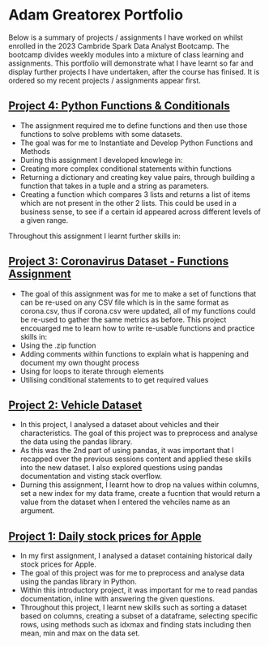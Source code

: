 # Adam Greatorex Portfolio

Below is a summary of projects / assignments I have worked on whilst enrolled in the 2023 Cambride Spark Data Analyst Bootcamp. The bootcamp divides weekly modules into a mixture of class learning and assignments. This portfolio will demonstrate what I have learnt so far and display further projects I have undertaken, after the course has finised.  It is ordered so my recent projects / assignments appear first.

## [Project 4: Python Functions & Conditionals]()
- The assignment required me to define functions and then use those functions to solve problems with some datasets.
- The goal was for me to Instantiate and Develop Python Functions and Methods
- During this assignment I developed knowlege in:
- Creating more complex conditional statements within functions
- Returning a dictionary and creating key value pairs, through building a function that takes in a tuple and a string as parameters.
- Creating a function which compares 3 lists and returns a list of items which are not present in the other 2 lists. This could be used in a business sense, to see if a certain id appeared across different levels of a given range.

Throughout this assignment I learnt further skills in:
## [Project 3: Coronavirus Dataset - Functions Assignment](https://github.com/adamgreatorex01/portfolio/blob/main/functions%20coronavirus%20data%20set.ipynb)
- The goal of this assignment was for me to make a set of functions that can be re-used on any CSV file which is in the same format as corona.csv, thus if corona.csv were updated, all of my functions could be re-used to gather the same metrics as before. This project encouarged me to learn how to write re-usable functions and practice skills in:
- Using the .zip function
- Adding comments within functions to explain what is happening and document my own thought process
- Using for loops to iterate through elements
- Utilising conditional statements to to get required values

## [Project 2: Vehicle Dataset](https://github.com/adamgreatorex01/portfolio/blob/main/Vehicle%20Dataset.ipynb) 
- In this project, I analysed a dataset about vehicles and their characteristics. The goal of this project was to preprocess and analyse the data using the pandas library. 
- As this was the 2nd part of using pandas, it was important that I recapped over the previous sessions content and applied these skills into the new dataset. I also explored questions using pandas documentation and visting stack overflow.
- Durning this assignment, I learnt how to drop na values within columns, set a new index for my data frame, create a fucntion that would return a value from the dataset when I entered the vehciles name as an argument.

## [Project 1: Daily stock prices for Apple](https://github.com/adamgreatorex01/portfolio/blob/main/stock%20analysis.ipynb)
- In my first assignment, I analysed a dataset containing historical daily stock prices for Apple.
- The goal of this project was for me to preprocess and analyse data using the pandas library in Python. 
- Within this introductory project, it was important for me to read pandas documentation, inline with answering the given questions. 
- Throughout this project, I learnt new skills such as sorting a dataset based on columns, creating a subset of a dataframe, selecting specific rows, using methods such as idxmax and finding stats including then mean, min and max on the data set. 


